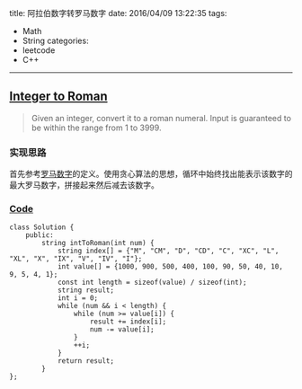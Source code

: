 title: 阿拉伯数字转罗马数字
date: 2016/04/09 13:22:35
tags:
- Math
- String
categories:
- leetcode
- C++

---
## [Integer to Roman](https://leetcode.com/problems/integer-to-roman/)
> Given an integer, convert it to a roman numeral.
> Input is guaranteed to be within the range from 1 to 3999.

### 实现思路
首先参考[罗马数字](https://zh.wikipedia.org/wiki/%E7%BD%97%E9%A9%AC%E6%95%B0%E5%AD%97)的定义。使用贪心算法的思想，循环中始终找出能表示该数字的最大罗马数字，拼接起来然后减去该数字。

### [Code](https://github.com/Finalcheat/leetcode/blob/master/src/Integer-to-Roman.cpp)
```
class Solution {
    public:
        string intToRoman(int num) {
            string index[] = {"M", "CM", "D", "CD", "C", "XC", "L", "XL", "X", "IX", "V", "IV", "I"}; 
            int value[] = {1000, 900, 500, 400, 100, 90, 50, 40, 10, 9, 5, 4, 1};
            const int length = sizeof(value) / sizeof(int);
            string result;
            int i = 0;
            while (num && i < length) {
                while (num >= value[i]) {
                    result += index[i];
                    num -= value[i];
                }
                ++i;
            }
            return result;
        }
};
```
